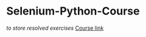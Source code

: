 # Selenium-Python-Course
_to store resolved exercises_
[Course link](https://stepik.org/course/575/)